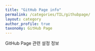```yaml
---
title: "GitHub Page info"
permalink: /categories/TIL/githubpage/
layout: category
author_profile: true
taxonomy: GitHub Page
---
```


GitHub Page 관련 설정 정보
